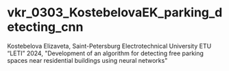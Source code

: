 # vkr_0303_KostebelovaEK_parking_detecting_cnn
Kostebelova Elizaveta, Saint-Petersburg Electrotechnical University ETU “LETI” 2024, "Development of an algorithm for detecting free parking spaces near residential buildings using neural networks"
